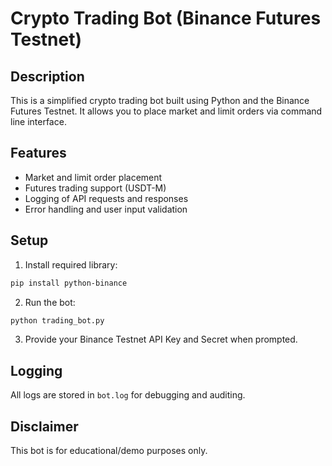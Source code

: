 # Crypto Trading Bot (Binance Futures Testnet)

## Description
This is a simplified crypto trading bot built using Python and the Binance Futures Testnet. It allows you to place market and limit orders via command line interface.

## Features
- Market and limit order placement
- Futures trading support (USDT-M)
- Logging of API requests and responses
- Error handling and user input validation

## Setup

1. Install required library:
```bash
pip install python-binance
```

2. Run the bot:
```bash
python trading_bot.py
```

3. Provide your Binance Testnet API Key and Secret when prompted.

## Logging
All logs are stored in `bot.log` for debugging and auditing.

## Disclaimer
This bot is for educational/demo purposes only.
